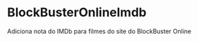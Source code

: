 BlockBusterOnlineImdb
=====================

Adiciona nota do IMDb para filmes do site do BlockBuster Online
